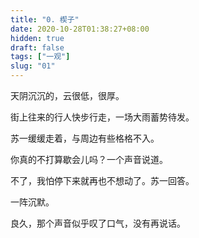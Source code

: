 ```yaml
---
title: "0. 楔子"
date: 2020-10-28T01:38:27+08:00
hidden: true
draft: false
tags: ["一观"]
slug: "01"
---
```


天阴沉沉的，云很低，很厚。

街上往来的行人快步行走，一场大雨蓄势待发。

苏一缓缓走着，与周边有些格格不入。

你真的不打算歇会儿吗？一个声音说道。

不了，我怕停下来就再也不想动了。苏一回答。

一阵沉默。

良久，那个声音似乎叹了口气，没有再说话。